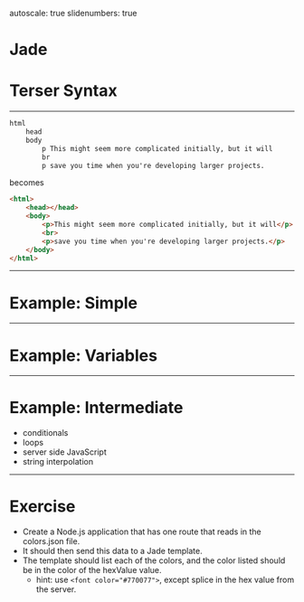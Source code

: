 autoscale: true
slidenumbers: true

# Jade


# Terser Syntax

---

```html
html
	head
	body
		p This might seem more complicated initially, but it will
		br
		p save you time when you're developing larger projects.
```

becomes

```html
<html>
	<head></head>
	<body>
		<p>This might seem more complicated initially, but it will</p>
		<br>
		<p>save you time when you're developing larger projects.</p>
	</body>
</html>
```

---

# Example: Simple

---

# Example: Variables

---

# Example: Intermediate
- conditionals
- loops
- server side JavaScript
- string interpolation

---

# Exercise
- Create a Node.js application that has one route that reads in the colors.json file.
- It should then send this data to a Jade template.
- The template should list each of the colors, and the color listed should be in the color of the hexValue value.
	- hint: use `<font color="#770077">`, except splice in the hex value from the server.  